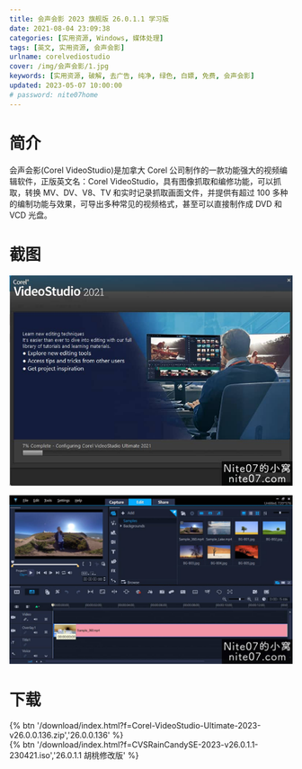 ```yaml
---
title: 会声会影 2023 旗舰版 26.0.1.1 学习版
date: 2021-08-04 23:09:38
categories: [实用资源, Windows, 媒体处理]
tags: [英文, 实用资源, 会声会影]
urlname: corelvediostudio
cover: /img/会声会影/1.jpg
keywords: [实用资源, 破解, 去广告, 纯净, 绿色, 白嫖, 免费, 会声会影]
updated: 2023-05-07 10:00:00
# password: nite07home
---
```


# 简介

会声会影(Corel VideoStudio)是加拿大 Corel 公司制作的一款功能强大的视频编辑软件，正版英文名：Corel VideoStudio，具有图像抓取和编修功能，可以抓取，转换 MV、DV、V8、TV 和实时记录抓取画面文件，并提供有超过 100 多种的编制功能与效果，可导出多种常见的视频格式，甚至可以直接制作成 DVD 和 VCD 光盘。

# 截图

![](/img/会声会影/2.jpg)

![](/img/会声会影/3.jpg)

# 下载

{% btn '/download/index.html?f=Corel-VideoStudio-Ultimate-2023-v26.0.0.136.zip','26.0.0.136' %}
<br>
{% btn '/download/index.html?f=CVSRainCandySE-2023-v26.0.1.1-230421.iso','26.0.1.1 胡桃修改版' %}
